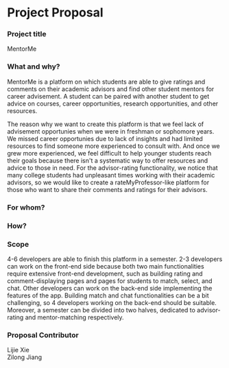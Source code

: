 # Project Proposal

### Project title
MentorMe

### What and why?
MentorMe is a platform on which students are able to give ratings and comments on their academic advisors and find other student mentors for career advisement. A student can be paired with another student to get advice on courses, career opportunities, research opportunities, and other resources.

The reason why we want to create this platform is that we feel lack of advisement opportunies when we were in freshman or sophomore years. We missed career opportunies due to lack of insights and had limited resources to find someone more experienced to consult with. And once we grew more experienced, we feel difficult to help younger students reach their goals because there isn't a systematic way to offer resources and advice to those in need. For the advisor-rating functionality, we notice that many college students had unpleasant times working with their academic advisors, so we would like to create a rateMyProfessor-like platform for those who want to share their comments and ratings for their advisors.

### For whom?


### How?


### Scope
4-6 developers are able to finish this platform in a semester. 2-3 developers can work on the front-end side because both two main functionalities require extensive front-end development, such as building rating and comment-displaying pages and pages for students to match, select, and chat. Other developers can work on the back-end side implementing the features of the app. Building match and chat functionalities can be a bit challenging, so 4 developers working on the back-end should be suitable. Moreover, a semester can be divided into two halves, dedicated to advisor-rating and mentor-matching respectively.

### Proposal Contributor
Lijie Xie <br/>
Zilong Jiang